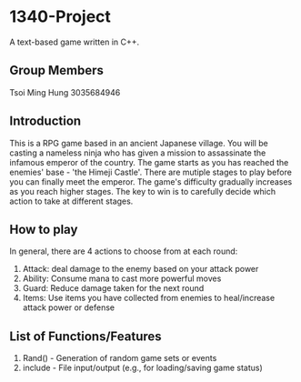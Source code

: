 # 1340-Project
A text-based game written in C++.

## Group Members
Tsoi Ming Hung 3035684946

## Introduction
This is a RPG game based in an ancient Japanese village. You will be casting a nameless ninja who has given a mission to assassinate the infamous emperor of the country. The game starts as you has reached the enemies' base - 'the Himeji Castle'. There are mutiple stages to play before you can finally meet the emperor. The game's difficulty gradually increases as you reach higher stages. The key to win is to carefully decide which action to take at different stages.

## How to play
In general, there are 4 actions to choose from at each round: 
1. Attack: deal damage to the enemy based on your attack power
2. Ability: Consume mana to cast more powerful moves
3. Guard: Reduce damage taken for the next round
4. Items: Use items you have collected from enemies to heal/increase attack power or defense

## List of Functions/Features
1. Rand() - Generation of random game sets or events
2. include <fstream> - File input/output (e.g., for loading/saving game status)
